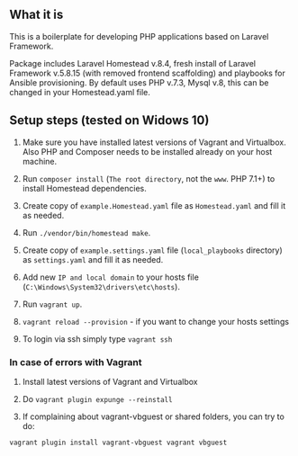 ## What it is ##
This is a boilerplate for developing PHP applications based on Laravel Framework. 

Package includes Laravel Homestead v.8.4, fresh install of Laravel Framework v.5.8.15 (with removed frontend scaffolding) and playbooks for Ansible provisioning.
By default uses PHP v.7.3, Mysql v.8, this can be changed in your Homestead.yaml file.  

## Setup steps (tested on Widows 10) ##

1) Make sure you have installed latest versions of Vagrant and Virtualbox. Also PHP and Composer needs to be installed already on your host machine. 

2) Run `composer install` (`The root directory`, not the `www`. PHP 7.1+) to install Homestead dependencies.

3) Create copy of `example.Homestead.yaml` file as `Homestead.yaml` and fill it as needed.

4) Run `./vendor/bin/homestead make`.

5) Create copy of `example.settings.yaml` file (`local_playbooks` directory) as `settings.yaml` and fill it as needed.

6) Add new `IP and local domain` to your hosts file (`C:\Windows\System32\drivers\etc\hosts`).
    
7) Run `vagrant up`.

8) `vagrant reload --provision` - if you want to change your hosts settings

9) To login via ssh simply type `vagrant ssh`

### In case of errors with Vagrant ###
1) Install latest versions of Vagrant and Virtualbox

2) Do `vagrant plugin expunge --reinstall`

3) If complaining about vagrant-vbguest or shared folders, you can try to do:

`vagrant plugin install vagrant-vbguest
vagrant vbguest`

